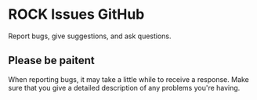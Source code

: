 # ROCK Issues GitHub
Report bugs, give suggestions, and ask questions.

## Please be paitent
When reporting bugs, it may take a little while to receive a response. Make sure that you give a detailed description of any problems you're having.
